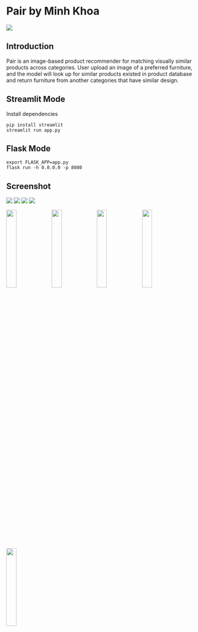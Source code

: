 # Pair by Minh Khoa

![](logo.png)

## Introduction


Pair is an image-based product recommender for matching visually similar products across categories. User upload an image of a preferred furniture, and the model will look up for similar products existed in product database and return furniture from another categories that have similar design.

## Streamlit Mode
Install dependencies

```
pip install streamlit
streamlit run app.py
```

## Flask Mode

```
export FLASK_APP=app.py
flask run -h 0.0.0.0 -p 8080
```
## Screenshot
![](screenshot/Screenshot01.png)
![](screenshot/Screenshot02.png)
![](screenshot/Screenshot03.png)
![](screenshot/Screenshot04.png)

<img src="screenshot/Screenshot01.png" width="23%"></img> 
<img src="https://cloud.githubusercontent.com/assets/4307137/10105290/2a183f3a-63ae-11e5-9380-50d9f6d8afd6.png" width="23%"></img> 
<img src="https://cloud.githubusercontent.com/assets/4307137/10105284/26aa7ad4-63ae-11e5-88b7-bc523a095c9f.png" width="23%"></img> 
<img src="https://cloud.githubusercontent.com/assets/4307137/10105288/28698fae-63ae-11e5-8ba7-a62360a8e8a7.png" width="23%"></img> 
<img src="https://cloud.githubusercontent.com/assets/4307137/10105283/251b6868-63ae-11e5-9918-b789d9d682ec.png" width="23%"></img>

